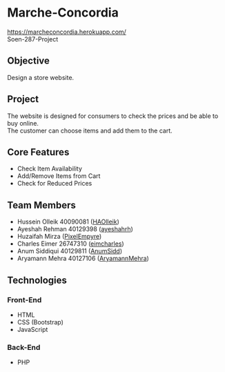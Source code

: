 # Marche-Concordia
https://marcheconcordia.herokuapp.com/
<br>Soen-287-Project

## Objective
Design a store website.

## Project
The website is designed for consumers to check the prices and be able to buy online.
<br>The customer can choose items and add them to the cart.

## Core Features
* Check Item Availability
* Add/Remove Items from Cart
* Check for Reduced Prices

## Team Members
* Hussein Olleik 40090081 ([HAOlleik](https://github.com/HAOlleik "Github user's profile"))
* Ayeshah Rehman 40129398 ([ayeshahrh](https://github.com/ayeshahrh "Github user's profile"))
* Huzaifah Mirza  ([PixelEmpyre](https://github.com/PixelEmpyre "Github user's profile"))
* Charles Eimer 26747310 ([eimcharles](https://github.com/eimcharles "Github user's profile")) 
* Anum Siddiqui 40129811 ([AnumSidd](https://github.com/AnumSidd "Github user's profile"))
* Aryamann Mehra 40127106 ([AryamannMehra](https://github.com/AryamannMehra "Github user's profile"))
<!-- TODO: Update ReadMe File with team members' names and github links -->

## Technologies

### Front-End
* HTML
* CSS (Bootstrap)
* JavaScript

### Back-End
* PHP
